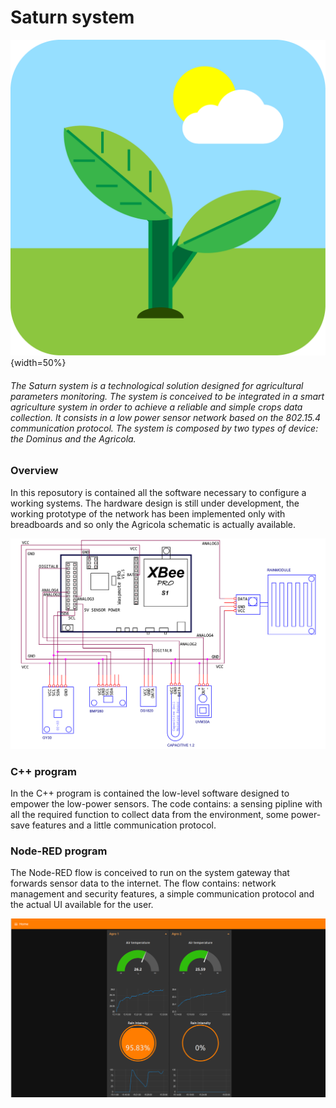 # Saturn system

![Logo](https://github.com/AlbertoZandara/Saturn-system/blob/main/Miscellaneus/Saturn13.png){width=50%}

###### The Saturn system is a technological solution designed for agricultural parameters monitoring. The system is conceived to be integrated in a smart agriculture system in order to achieve a reliable and simple crops data collection. It consists in a low power sensor network based on the 802.15.4 communication protocol. The system is composed by two types of device: the Dominus and the Agricola.

### Overview

In this reposutory is contained all the software necessary to configure a working systems. The hardware design is still under development, the working prototype of the network has been implemented only with breadboards and so only the Agricola schematic is actually available. 

![Schematic](https://github.com/AlbertoZandara/Saturn-system/blob/main/Schematics/SCHEMATIC.png)

### C++ program

In the C++ program is contained the low-level software designed to empower the low-power sensors. The code contains: a sensing pipline with all the required function to collect data from the environment, some power-save features and a little communication protocol.

### Node-RED program

The Node-RED flow is conceived to run on the system gateway that forwards sensor data to the internet. The flow contains: network management and security features, a simple communication protocol and the actual UI available for the user.

![UI](https://github.com/AlbertoZandara/Saturn-system/blob/main/Miscellaneus/Example.png)
